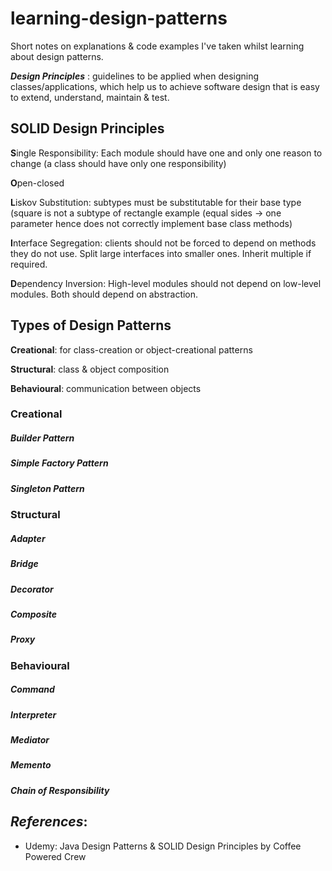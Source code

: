 # learning-design-patterns
Short notes on explanations & code examples I've taken whilst learning about design patterns.

***Design Principles*** : guidelines to be applied when designing classes/applications, which help us to achieve software design that is easy to extend, understand, maintain & test.

## SOLID Design Principles
**S**ingle Responsibility: Each module should have one and only one reason to change (a class should have only one responsibility)

**O**pen-closed

**L**iskov Substitution: subtypes must be substitutable for their base type (square is not a subtype of rectangle example (equal sides -> one parameter hence does not correctly implement base class methods)

**I**nterface Segregation: clients should not be forced to depend on methods they do not use. Split large interfaces into smaller ones. Inherit multiple if required. 

**D**ependency Inversion: High-level modules should not depend on low-level modules. Both should depend on abstraction. 


## Types of Design Patterns
**Creational**: for class-creation or object-creational patterns

**Structural**: class & object composition 

**Behavioural**: communication between objects 


### Creational 
##### Builder Pattern
##### Simple Factory Pattern
##### Singleton Pattern



### Structural 
##### Adapter
##### Bridge
##### Decorator
##### Composite
##### Proxy


### Behavioural 
##### Command
##### Interpreter
##### Mediator
##### Memento
##### Chain of Responsibility








## *References*:
- Udemy: Java Design Patterns & SOLID Design Principles by Coffee Powered Crew
